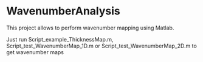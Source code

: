 # WavenumberAnalysis
This project allows to perform wavenumber mapping using Matlab.

Just run Script_example_ThicknessMap.m, Script_test_WavenumberMap_1D.m or Script_test_WavenumberMap_2D.m to get wavenumber maps